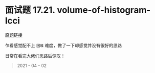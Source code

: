# 面试题 17.21. volume-of-histogram-lcci

[原题链接](https://leetcode-cn.com/problems/volume-of-histogram-lcci/)

乍看感觉配不上 `困难` 难度，做了一下却感觉并没有很好的思路  

日常在看完大佬们思路后惊叹！

> 2021 - 04 - 02
